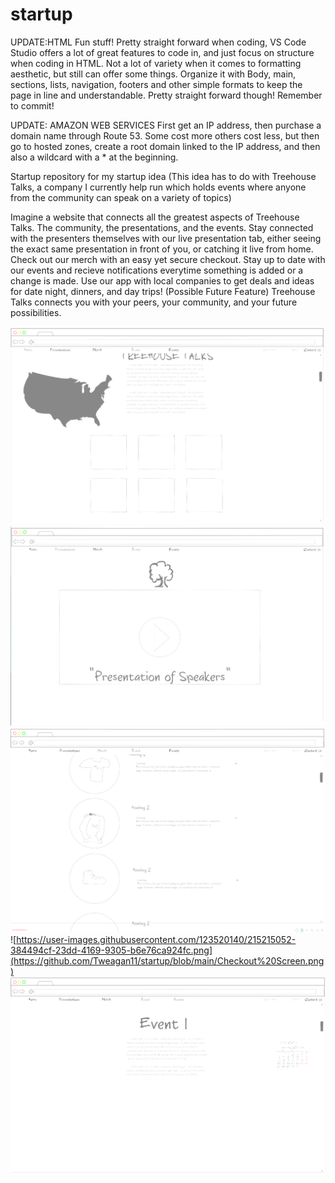 # startup
UPDATE:HTML
  Fun stuff! Pretty straight forward when coding, VS Code Studio offers a lot of great features to code in, and just focus on structure when coding in HTML. Not a lot of variety when it comes to formatting aesthetic, but still can offer some things. Organize it with Body, main, sections, lists, navigation, footers and other simple formats to keep the page in line and understandable. Pretty straight forward though! Remember to commit!

UPDATE: AMAZON WEB SERVICES
  First get an IP address, then purchase a domain name through Route 53. Some cost more others cost less, but then go to hosted zones, create a root      domain linked to the IP address, and then also a wildcard with a * at the beginning.

Startup repository for my startup idea
(This idea has to do with Treehouse Talks, a company I currently help run which holds events where anyone from the community can speak on a variety of topics)

Imagine a website that connects all the greatest aspects of Treehouse Talks. The community, the presentations, and the events. Stay connected with the presenters themselves with our live presentation tab, either seeing the exact same presentation in front of you, or catching it live from home. Check out our merch with an easy yet secure checkout. Stay up to date with our events and recieve notifications everytime something is added or a change is made. Use our app with local companies to get deals and ideas for date night, dinners, and day trips! (Possible Future Feature) Treehouse Talks connects you with your peers, your community, and your future possibilities.

![Home Screen](https://github.com/Tweagan11/startup/blob/main/Home%20Screen.png)
![Presentation Screen](https://github.com/Tweagan11/startup/blob/main/Presentations.png)
![Merch Screen](https://github.com/Tweagan11/startup/blob/main/Merch%20Screen.png)
![https://user-images.githubusercontent.com/123520140/215215052-384494cf-23dd-4169-9305-b6e76ca924fc.png](https://github.com/Tweagan11/startup/blob/main/Checkout%20Screen.png)
![Event Screen](https://github.com/Tweagan11/startup/blob/main/Event%20Screen.png)
